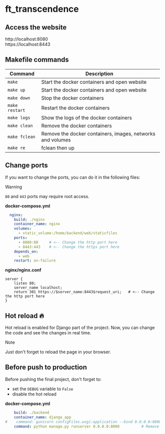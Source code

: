# ft_transcendence

## Access the website

http://localhost:8080  
https://localhost:8443

## Makefile commands

| Command        | Description                                                |
|----------------|------------------------------------------------------------|
| `make`         | Start the docker containers and open website               |
| `make up`      | Start the docker containers and open website               |
| `make down`    | Stop the docker containers                                 |
| `make restart` | Restart the docker containers                              |
| `make logs`    | Show the logs of the docker containers                     |
| `make clean`   | Remove the docker containers                               |
| `make fclean`  | Remove the docker containers, images, networks and volumes |
| `make re`      | fclean then up                                             |

## Change ports

If you want to change the ports, you can do it in the following files:

> [!WARNING]
> `80` and `443` ports may require root access.

**docker-compose.yml**

```yml
  nginx:
    build: ./nginx
    container_name: nginx
    volumes:
      - static_volume:/home/backend/web/staticfiles
    ports:
      - 8080:80     # <-- Change the http port here
      - 8443:443    # <-- Change the https port here
    depends_on:
      - web
    restart: on-failure
```

**nginx/nginx.conf**

```nginx configuration
server {
    listen 80;
    server_name localhost;
    return 301 https://$server_name:8443$request_uri;   # <-- Change the http port here
}
```

## Hot reload 🔥

Hot reload is enabled for Django part of the project. Now, you can change the code and see the changes in real time.

> [!NOTE]
> Just don't forget to reload the page in your browser.

## Before push to production

Before pushing the final project, don't forget to:
- set the `DEBUG` variable to `False`
- disable the hot reload

**docker-compose.yml**

```yml
    build: ./backend
    container_name: django_app
#    command: gunicorn configFiles.wsgi:application --bind 0.0.0.0:8000 --reload   # <-- Uncomment this line
    command: python manage.py runserver 0.0.0.0:8000          # Remove this line
```
